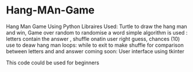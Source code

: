 # Hang-MAn-Game
Hang Man Game Using Python
Libraires Used:
Turtle to draw the hang man and win, Game over
random to randomise a word
simple algorithm is used :
letters contain the answer , shuffle onatin user right guess, chances (10) use to deaw hang man
loops:
while to exit
to make shuffle
for comparison between letters and and answer
coming soon:
User interface using tkinter

This code could be used for beginners
